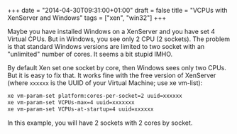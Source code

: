 +++
date = "2014-04-30T09:31:00+01:00"
draft = false
title = "VCPUs with XenServer and Windows"
tags = ["xen", "win32"]
+++

Maybe you have installed Windows on a XenServer and you have set 4 Virtual CPUs. But in Windows, you see only 2 CPU (2 sockets). The problem is that standard Windows versions are limited to two socket with an "unlimited" number of cores. It seems a bit stupid IMHO.

By default Xen set one socket by core, then Windows sees only two CPUs. But it is easy to fix that. It works fine with the free version of XenServer (where `xxxxxx` is the UUID of your Virtual Machine; use xe vm-list):

```sh
xe vm-param-set platform:cores-per-socket=2 uuid=xxxxxx
xe vm-param-set VCPUs-max=4 uuid=xxxxxxx
xe vm-param-set VCPUs-at-startup=4 uuid=xxxxxx
```

In this example, you will have 2 sockets with 2 cores by socket.
